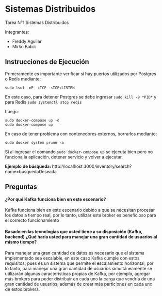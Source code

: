 # Sistemas Distribuidos
Tarea N°1 Sistemas Distribuidos

Integrantes:
- Freddy Aguilar
- Mirko Babic

## Instrucciones de Ejecución

Primeramente es importante verificar si hay puertos utilizados por Postgres o Redis mediante:

```
sudo lsof -nP -iTCP -sTCP:LISTEN
```
En este caso, para detener Postgres se debe ingresar `sudo kill -9 *PID*` y para Redis `sudo systemctl stop redis`

Luego:

```
sudo docker-compose up -d
sudo docker-compose up
```
En caso de tener problema con contenedores externos, borrarlos mediante:

```
sudo docker system prune -a
```

Si al ingresar el comando `sudo docker-compose up` se ejecuta bien pero no funciona la aplicación, detener servicio y volver a ejecutar.

**Ejemplo de búsqueda:** http://localhost:3000/inventory/search?name=busquedaDeseada

## Preguntas

#### ¿Por qué Kafka funciona bien en este escenario?

Kafka funciona bien en este escenario debido a que se necesitan procesar los datos a tiempo real, por lo tanto, utilizar este broker es beneficioso para el correcto funcionamiento 



#### Basado en las tecnologías que usted tiene a su disposición (Kafka, backend) ¿Qué haría usted para manejar una gran cantidad de usuarios al mismo tiempo?

Para manejar una gran cantidad de datos es necesario que el sistema implementado sea escalable, en este caso Kafka cumple con estos requisitos, pues es un sistema que permite el escalamiento horizontal, por lo tanto, para manejar una gran cantidad de usuarios simultáneamente se utilizarán algunas características propias de Kafka, por ejemplo, agregar más brokers para poder distribuir en cada uno la carga que vendría de una gran cantidad de usuarios, además de crear más particiones en cada uno de estos brokers.



